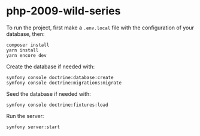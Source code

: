 # php-2009-wild-series

To run the project, first make a `.env.local` file with the configuration of your database, then:

    composer install
    yarn install
    yarn encore dev

Create the database if needed with:

    symfony console doctrine:database:create
    symfony console doctrine:migrations:migrate

Seed the database if needed with:

    symfony console doctrine:fixtures:load

Run the server:

    symfony server:start
